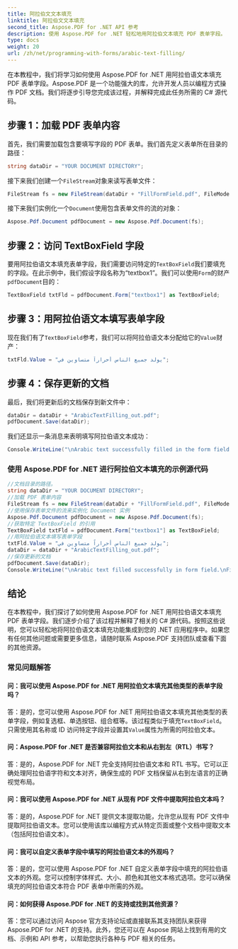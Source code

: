 ```yaml
---
title: 阿拉伯文文本填充
linktitle: 阿拉伯文文本填充
second_title: Aspose.PDF for .NET API 参考
description: 使用 Aspose.PDF for .NET 轻松地用阿拉伯文本填充 PDF 表单字段。
type: docs
weight: 20
url: /zh/net/programming-with-forms/arabic-text-filling/
---
```

在本教程中，我们将学习如何使用 Aspose.PDF for .NET 用阿拉伯语文本填充 PDF 表单字段。Aspose.PDF 是一个功能强大的库，允许开发人员以编程方式操作 PDF 文档。我们将逐步引导您完成该过程，并解释完成此任务所需的 C# 源代码。

## 步骤 1：加载 PDF 表单内容

首先，我们需要加载包含要填写字段的 PDF 表单。我们首先定义表单所在目录的路径：

```csharp
string dataDir = "YOUR DOCUMENT DIRECTORY";
```

接下来我们创建一个`FileStream`对象来读写表单文件：

```csharp
FileStream fs = new FileStream(dataDir + "FillFormField.pdf", FileMode.Open, FileAccess.ReadWrite);
```

接下来我们实例化一个`Document`使用包含表单文件的流的对象：

```csharp
Aspose.Pdf.Document pdfDocument = new Aspose.Pdf.Document(fs);
```

## 步骤 2：访问 TextBoxField 字段

要用阿拉伯语文本填充表单字段，我们需要访问特定的`TextBoxField`我们要填充的字段。在此示例中，我们假设字段名称为“textbox1”。我们可以使用`Form`的财产`pdfDocument`目的：

```csharp
TextBoxField txtFld = pdfDocument.Form["textbox1"] as TextBoxField;
```

## 步骤 3：用阿拉伯语文本填写表单字段

现在我们有了`TextBoxField`参考，我们可以将阿拉伯语文本分配给它的`Value`财产：

```csharp
txtFld.Value = "يولد جميع الناس أحراراً متساوين في";
```

## 步骤 4：保存更新的文档

最后，我们将更新后的文档保存到新文件中：

```csharp
dataDir = dataDir + "ArabicTextFilling_out.pdf";
pdfDocument.Save(dataDir);
```

我们还显示一条消息来表明填写阿拉伯语文本成功：

```csharp
Console.WriteLine("\nArabic text successfully filled in the form field.\nFile saved in the following location: " + dataDir);
```

### 使用 Aspose.PDF for .NET 进行阿拉伯文本填充的示例源代码 
```csharp
//文档目录的路径。
string dataDir = "YOUR DOCUMENT DIRECTORY";
//加载 PDF 表单内容
FileStream fs = new FileStream(dataDir + "FillFormField.pdf", FileMode.Open, FileAccess.ReadWrite);
//使用保存表单文件的流来实例化 Document 实例
Aspose.Pdf.Document pdfDocument = new Aspose.Pdf.Document(fs);
//获取特定 TextBoxField 的引用
TextBoxField txtFld = pdfDocument.Form["textbox1"] as TextBoxField;
//用阿拉伯语文本填写表单字段
txtFld.Value = "يولد جميع الناس أحراراً متساوين في";
dataDir = dataDir + "ArabicTextFilling_out.pdf";
//保存更新的文档
pdfDocument.Save(dataDir);
Console.WriteLine("\nArabic text filled successfully in form field.\nFile saved at " + dataDir);
```

## 结论

在本教程中，我们探讨了如何使用 Aspose.PDF for .NET 用阿拉伯语文本填充 PDF 表单字段。我们逐步介绍了该过程并解释了相关的 C# 源代码。按照这些说明，您可以轻松地将阿拉伯语文本填充功能集成到您的 .NET 应用程序中。如果您有任何其他问题或需要更多信息，请随时联系 Aspose.PDF 支持团队或查看下面的其他资源。

### 常见问题解答

#### 问：我可以使用 Aspose.PDF for .NET 用阿拉伯文本填充其他类型的表单字段吗？

答：是的，您可以使用 Aspose.PDF for .NET 用阿拉伯语文本填充其他类型的表单字段，例如复选框、单选按钮、组合框等。该过程类似于填充`TextBoxField`。只需使用其名称或 ID 访问特定字段并设置其`Value`属性为所需的阿拉伯文本。

#### 问：Aspose.PDF for .NET 是否兼容阿拉伯文本和从右到左（RTL）书写？

答：是的，Aspose.PDF for .NET 完全支持阿拉伯语文本和 RTL 书写。它可以正确处理阿拉伯语字符和文本对齐，确保生成的 PDF 文档保留从右到左语言的正确视觉布局。

#### 问：我可以使用 Aspose.PDF for .NET 从现有 PDF 文件中提取阿拉伯文本吗？

答：是的，Aspose.PDF for .NET 提供文本提取功能，允许您从现有 PDF 文件中提取阿拉伯语文本。您可以使用该库以编程方式从特定页面或整个文档中提取文本（包括阿拉伯语文本）。

#### 问：我可以自定义表单字段中填写的阿拉伯语文本的外观吗？

答：是的，您可以使用 Aspose.PDF for .NET 自定义表单字段中填充的阿拉伯语文本的外观。您可以控制字体样式、大小、颜色和其他文本格式选项。您可以确保填充的阿拉伯语文本符合 PDF 表单中所需的外观。

#### 问：如何获得 Aspose.PDF for .NET 的支持或找到其他资源？

答：您可以通过访问 Aspose 官方支持论坛或直接联系其支持团队来获得 Aspose.PDF for .NET 的支持。此外，您还可以在 Aspose 网站上找到有用的文档、示例和 API 参考，以帮助您执行各种与 PDF 相关的任务。